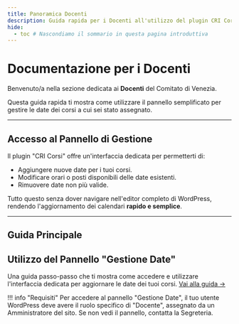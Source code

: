```yaml
---
title: Panoramica Docenti
description: Guida rapida per i Docenti all'utilizzo del plugin CRI Corsi per la gestione delle date.
hide:
  - toc # Nascondiamo il sommario in questa pagina introduttiva
---
```


# Documentazione per i Docenti

Benvenuto/a nella sezione dedicata ai **Docenti** del Comitato di Venezia.

Questa guida rapida ti mostra come utilizzare il pannello semplificato per gestire le date dei corsi a cui sei stato assegnato.

---

## Accesso al Pannello di Gestione

Il plugin "CRI Corsi" offre un'interfaccia dedicata per permetterti di:

* Aggiungere nuove date per i tuoi corsi.
* Modificare orari o posti disponibili delle date esistenti.
* Rimuovere date non più valide.

Tutto questo senza dover navigare nell'editor completo di WordPress, rendendo l'aggiornamento dei calendari **rapido e semplice**.

---

## Guida Principale

<div class="grid cards" markdown>
<div class="md-typeset__card" markdown>
<h2>Utilizzo del Pannello "Gestione Date"</h2>
<p>Una guida passo-passo che ti mostra come accedere e utilizzare l'interfaccia dedicata per aggiornare le date dei tuoi corsi. <a href="gestione-date.md">Vai alla guida &rarr;</a></p>
</div>
</div>

!!! info "Requisiti"
    Per accedere al pannello "Gestione Date", il tuo utente WordPress deve avere il ruolo specifico di "Docente", assegnato da un Amministratore del sito. Se non vedi il pannello, contatta la Segreteria.